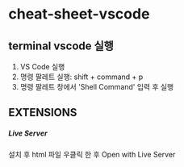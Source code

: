 # cheat-sheet-vscode

## terminal vscode 실행
1. VS Code 실행
2. 명령 팔레트 실행: shift + command + p
3. 명령 팔레트 창에서 'Shell Command' 입력 후 실행

## EXTENSIONS

##### Live Server
설치 후 html 파일 우클릭 한 후 Open with Live Server
